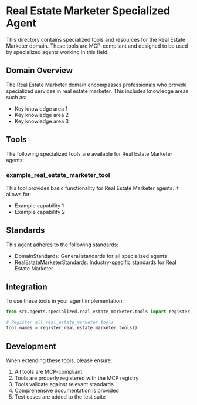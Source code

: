# Real Estate Marketer Specialized Agent

This directory contains specialized tools and resources for the Real Estate Marketer domain. These tools are MCP-compliant and designed to be used by specialized agents working in this field.

## Domain Overview

The Real Estate Marketer domain encompasses professionals who provide specialized services in real estate marketer. This includes knowledge areas such as:

- Key knowledge area 1
- Key knowledge area 2
- Key knowledge area 3

## Tools

The following specialized tools are available for Real Estate Marketer agents:

### example_real_estate_marketer_tool

This tool provides basic functionality for Real Estate Marketer agents. It allows for:

- Example capability 1
- Example capability 2

## Standards

This agent adheres to the following standards:

- DomainStandards: General standards for all specialized agents
- RealEstateMarketerStandards: Industry-specific standards for Real Estate Marketer

## Integration

To use these tools in your agent implementation:

```python
from src.agents.specialized.real_estate_marketer.tools import register_real_estate_marketer_tools

# Register all real_estate_marketer tools
tool_names = register_real_estate_marketer_tools()
```

## Development

When extending these tools, please ensure:

1. All tools are MCP-compliant
2. Tools are properly registered with the MCP registry
3. Tools validate against relevant standards
4. Comprehensive documentation is provided
5. Test cases are added to the test suite
